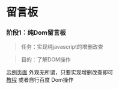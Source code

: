 # 留言板

### 阶段1：纯Dom留言板
> 任务：实现纯javascript的增删改查 <br/>

> 目的：了解DOM操作 <br/>

[示例页面](https://keepfool.github.io/vue-tutorials/02.Components/Part-2/demo/step05.html) 
外观无所谓，只要实现增删改查即可 <br/>
[教程](https://www.cnblogs.com/JanySu/p/5278542.html) 或者自行百度 Dom操作 <br/>